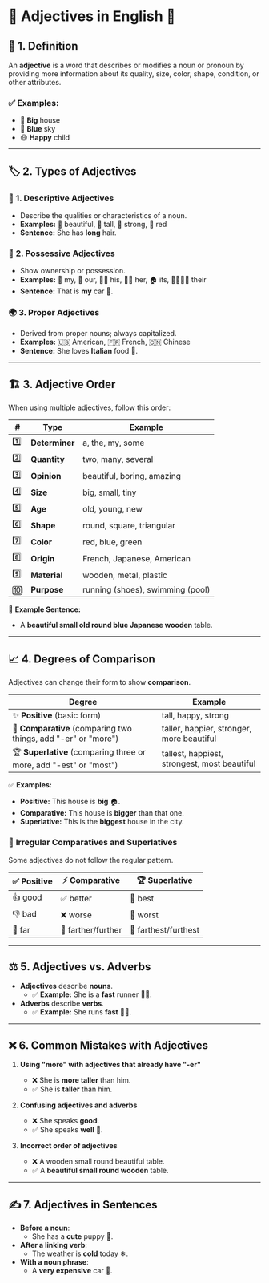 # 🌟 **Adjectives in English** 🌟

## 📝 **1. Definition**

An **adjective** is a word that describes or modifies a noun or pronoun by providing more information about its quality, size, color, shape, condition, or other attributes.

### ✅ **Examples:**

- 🏡 **Big** house
- 🌈 **Blue** sky
- 😃 **Happy** child

---

## 🏷 **2. Types of Adjectives**

### 🔹 **1. Descriptive Adjectives**

- Describe the qualities or characteristics of a noun.
- **Examples:** 🌟 beautiful, 📏 tall, 💪 strong, 🔴 red
- **Sentence:** She has **long** hair.

### 🔑 **2. Possessive Adjectives**

- Show ownership or possession.
- **Examples:** 👤 my, 👥 our, 👨‍⚖️ his, 👩‍⚖️ her, 🏠 its, 👨‍👩‍👧‍👦 their
- **Sentence:** That is **my** car 🚗.

### 🌍 **3. Proper Adjectives**

- Derived from proper nouns; always capitalized.
- **Examples:** 🇺🇸 American, 🇫🇷 French, 🇨🇳 Chinese
- **Sentence:** She loves **Italian** food 🍝.

---

## 🏗 **3. Adjective Order**

When using multiple adjectives, follow this order:

|**#**|**Type**|**Example**|
|---|---|---|
|1️⃣|**Determiner**|a, the, my, some|
|2️⃣|**Quantity**|two, many, several|
|3️⃣|**Opinion**|beautiful, boring, amazing|
|4️⃣|**Size**|big, small, tiny|
|5️⃣|**Age**|old, young, new|
|6️⃣|**Shape**|round, square, triangular|
|7️⃣|**Color**|red, blue, green|
|8️⃣|**Origin**|French, Japanese, American|
|9️⃣|**Material**|wooden, metal, plastic|
|🔟|**Purpose**|running (shoes), swimming (pool)|

🔹 **Example Sentence:**

- A **beautiful small old round blue Japanese wooden** table.

---

## 📈 **4. Degrees of Comparison**

Adjectives can change their form to show **comparison**.

|**Degree**|**Example**|
|---|---|
|✨ **Positive** (basic form)|tall, happy, strong|
|🚀 **Comparative** (comparing two things, add "-er" or "more")|taller, happier, stronger, more beautiful|
|🏆 **Superlative** (comparing three or more, add "-est" or "most")|tallest, happiest, strongest, most beautiful|

✅ **Examples:**

- **Positive:** This house is **big** 🏠.
- **Comparative:** This house is **bigger** than that one.
- **Superlative:** This is the **biggest** house in the city.

### 🔄 **Irregular Comparatives and Superlatives**

Some adjectives do not follow the regular pattern.

|✅ **Positive**|⚡ **Comparative**|🏆 **Superlative**|
|---|---|---|
|👍 good|✅ better|🥇 best|
|👎 bad|❌ worse|🚫 worst|
|📍 far|📌 farther/further|🎯 farthest/furthest|

---

## ⚖ **5. Adjectives vs. Adverbs**

- **Adjectives** describe **nouns**.
    - ✅ **Example:** She is a **fast** runner 🏃‍♀️.
- **Adverbs** describe **verbs**.
    - ✅ **Example:** She runs **fast** 🏃💨.

---

## ❌ **6. Common Mistakes with Adjectives**

1. **Using "more" with adjectives that already have "-er"**
    
    - ❌ She is **more taller** than him.
    - ✅ She is **taller** than him.
2. **Confusing adjectives and adverbs**
    
    - ❌ She speaks **good**.
    - ✅ She speaks **well** 🎤.
3. **Incorrect order of adjectives**
    
    - ❌ A wooden small round beautiful table.
    - ✅ A **beautiful small round wooden** table.

---

## ✍ **7. Adjectives in Sentences**

- **Before a noun**:
    - She has a **cute** puppy 🐶.
- **After a linking verb**:
    - The weather is **cold** today ❄.
- **With a noun phrase**:
    - A **very expensive** car 🚗.